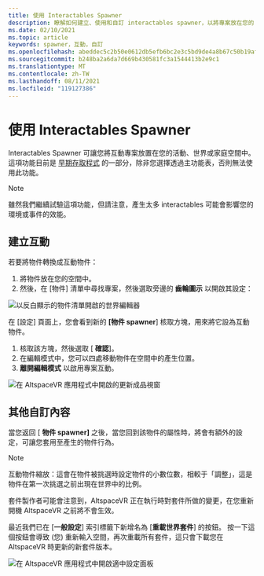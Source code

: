 ```yaml
---
title: 使用 Interactables Spawner
description: 瞭解如何建立、使用和自訂 interactables spawner，以將專案放在您的 AltspaceVR 空間中。
ms.date: 02/10/2021
ms.topic: article
keywords: spawner，互動，自訂
ms.openlocfilehash: abeddec5c2b50e0612db5efb6bc2e3c5bd9de4a8b67c50b19afee18b17c5e746
ms.sourcegitcommit: b248ba2a6da7d669b430581fc3a1544413b2e9c1
ms.translationtype: MT
ms.contentlocale: zh-TW
ms.lasthandoff: 08/11/2021
ms.locfileid: "119127386"
---
```

# <a name="using-the-interactables-spawner"></a>使用 Interactables Spawner

Interactables Spawner 可讓您將互動專案放置在您的活動、世界或家庭空間中。 這項功能目前是 [早期存取程式](../world-building/early-access.md) 的一部分，除非您選擇透過主功能表，否則無法使用此功能。

> [!NOTE]
> 雖然我們繼續試驗這項功能，但請注意，產生太多 interactables 可能會影響您的環境或事件的效能。 

## <a name="creating-an-interactable"></a>建立互動

若要將物件轉換成互動物件：

1. 將物件放在您的空間中。
2. 然後，在 [物件] 清單中尋找專案，然後選取旁邊的 **齒輪圖示** 以開啟其設定：

![以反白顯示的物件清單開啟的世界編輯器](images/interactables-spawner-img-01.png)

在 [設定] 頁面上，您會看到新的 **[物件 spawner**] 核取方塊，用來將它設為互動物件。

1. 核取該方塊，然後選取 [ **確認**]。
2. 在編輯模式中，您可以四處移動物件在空間中的產生位置。
3. **離開編輯模式** 以啟用專案互動。

![在 AltspaceVR 應用程式中開啟的更新成品視窗](images/interactables-spawner-img-02.png)

## <a name="other-customizations"></a>其他自訂內容

當您返回 [ **物件 spawner]** 之後，當您回到該物件的屬性時，將會有額外的設定，可讓您套用至產生的物件行為。

> [!NOTE]
> 互動物件縮放：這會在物件被挑選時設定物件的小數位數，相較于「調整」，這是物件在第一次挑選之前出現在世界中的比例。

套件製作者可能會注意到，AltspaceVR 正在執行時對套件所做的變更，在您重新開機 AltspaceVR 之前將不會生效。

最近我們已在 [**一般設定**] 索引標籤下新增名為 [**重載世界套件**] 的按鈕。 按一下這個按鈕會導致 (您) 重新輸入空間，再次重載所有套件，這只會下載您在 AltspaceVR 時更新的新套件版本。

![在 AltspaceVR 應用程式中開啟適中設定面板](images/interactables-spawner-img-03.png)